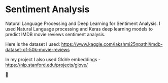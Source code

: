 # Sentiment Analysis
Natural Language Processing and Deep Learning for Sentiment Analysis. 
I used Natural Language processing and Keras deep learning models to predict IMDB movie reviews sentiment analysis.


Here is the dataset I used: https://www.kaggle.com/lakshmi25npathi/imdb-dataset-of-50k-movie-reviews

In my project I also used GloVe embeddings - https://nlp.stanford.edu/projects/glove/


